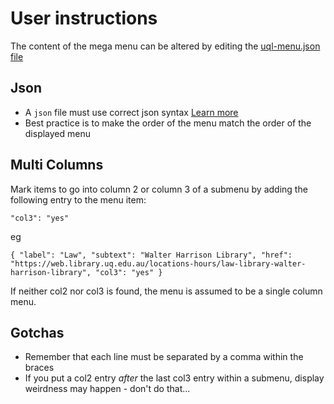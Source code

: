 # User instructions

The content of the mega menu can be altered by editing the [uql-menu.json file](https://github.com/uqlibrary/uqlibrary-reusable-components/blob/master/resources/uql-menu.json)

## Json

* A `json` file must use correct json syntax [Learn more](https://www.w3schools.com/js/js_json_syntax.asp)
* Best practice is to make the order of the menu match the order of the displayed menu

## Multi Columns

Mark items to go into column 2 or column 3 of a submenu by adding the following entry to the menu item:

`"col3": "yes"`

eg

`{
    "label": "Law",
    "subtext": "Walter Harrison Library",
    "href": "https://web.library.uq.edu.au/locations-hours/law-library-walter-harrison-library",
    "col3": "yes"
}`

If neither col2 nor col3 is found, the menu is assumed to be a single column menu.

## Gotchas

* Remember that each line must be separated by a comma within the braces
* If you put a col2 entry _after_ the last col3 entry within a submenu, display weirdness may happen - don't do that...
